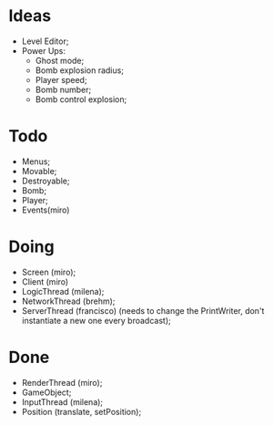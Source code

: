 # Ideas
- Level Editor;
- Power Ups:
    - Ghost mode;
    - Bomb explosion radius;
    - Player speed;
    - Bomb number;
    - Bomb control explosion;


# Todo
- Menus;
- Movable;
- Destroyable;
- Bomb;
- Player;
- Events(miro)

# Doing
- Screen (miro);
- Client (miro)
- LogicThread (milena);
- NetworkThread (brehm);
- ServerThread (francisco) (needs to change the PrintWriter, don't instantiate a new one every broadcast);

# Done
- RenderThread (miro);
- GameObject;
- InputThread (milena);
- Position (translate, setPosition);
